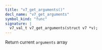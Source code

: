 ```yaml
---
title: "v7_get_arguments()"
decl_name: "v7_get_arguments"
symbol_kind: "func"
signature: |
  v7_val_t v7_get_arguments(struct v7 *v);
---
```


Return current `arguments` array 

